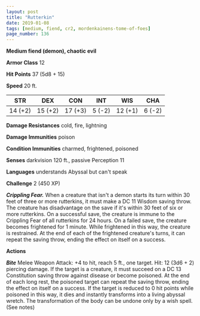 ```yaml
---
layout: post
title: "Rutterkin"
date: 2019-01-08
tags: [medium, fiend, cr2, mordenkainens-tome-of-foes]
page_number: 136
---
```


**Medium fiend (demon), chaotic evil**

**Armor Class** 12 

**Hit Points** 37  (5d8 + 15)

**Speed** 20 ft.

|   STR   |   DEX   |   CON   |   INT   |   WIS   |   CHA   |
|:-------:|:-------:|:-------:|:-------:|:-------:|:-------:|
| 14 (+2) | 15 (+2) | 17 (+3) | 5 (-2) | 12 (+1) | 6 (-2) |

**Damage Resistances** cold, fire, lightning

**Damage Immunities** poison

**Condition Immunities** charmed, frightened, poisoned

**Senses** darkvision 120 ft., passive Perception 11

**Languages** understands Abyssal but can't speak

**Challenge** 2 (450 XP)

***Crippling Fear.*** When a creature that isn't a demon starts its turn within 30 feet of three or more rutterkins, it must make a DC 11 Wisdom saving throw. The creature has disadvantage on the save if it's within 30 feet of six or more rutterkins. On a successful save, the creature is immune to the Crippling Fear of all rutterkins for 24 hours. On a failed save, the creature becomes frightened for 1 minute. While frightened in this way, the creature is restrained. At the end of each of the frightened creature's turns, it can repeat the saving throw, ending the effect on itself on a success.

**Actions**

***Bite*** Melee Weapon Attack: +4 to hit, reach 5 ft., one target. Hit: 12 (3d6 + 2) piercing damage. If the target is a creature, it must succeed on a DC 13 Constitution saving throw against disease or become poisoned. At the end of each long rest, the poisoned target can repeat the saving throw, ending the effect on itself on a success. If the target is reduced to 0 hit points while poisoned in this way, it dies and instantly transforms into a living abyssal wretch. The transformation of the body can be undone only by a wish spell. (See notes)